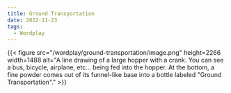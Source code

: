 ```yaml
---
title: Ground Transportation
date: 2022-11-23
tags:
  - Wordplay
---
```


{{< figure src="/wordplay/ground-transportation/image.png" height=2266 width=1488 alt="A line drawing of a large hopper with a crank. You can see a bus, bicycle, airplane, etc… being fed into the hopper. At the bottom, a fine powder comes out of its funnel-like base into a bottle labeled \"Ground Transportation\"." >}}
